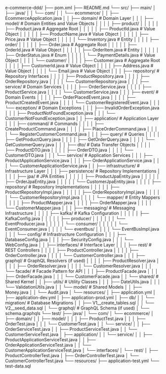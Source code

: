 e-commerce-ddd/
├── pom.xml
├── README.md
└── src/
    ├── main/
    │   ├── java/
    │   │   └── com/
    │   │       └── ecommerce/
    │   │           ├── EcommerceApplication.java
    │   │           ├── domain/                           # Domain Layer
    │   │           │   ├── model/                        # Domain Entities and Value Objects
    │   │           │   │   ├── product/
    │   │           │   │   │   ├── Product.java          # Aggregate Root
    │   │           │   │   │   ├── ProductId.java        # Value Object
    │   │           │   │   │   ├── ProductName.java      # Value Object
    │   │           │   │   │   ├── Price.java            # Value Object
    │   │           │   │   │   └── Inventory.java        # Entity
    │   │           │   │   ├── order/
    │   │           │   │   │   ├── Order.java            # Aggregate Root
    │   │           │   │   │   ├── OrderId.java          # Value Object
    │   │           │   │   │   ├── OrderItem.java        # Entity
    │   │           │   │   │   ├── OrderStatus.java      # Enum
    │   │           │   │   │   └── PaymentDetails.java   # Value Object
    │   │           │   │   └── customer/
    │   │           │   │       ├── Customer.java         # Aggregate Root
    │   │           │   │       ├── CustomerId.java       # Value Object
    │   │           │   │       ├── Address.java          # Value Object
    │   │           │   │       └── Email.java            # Value Object
    │   │           │   ├── repository/                   # Repository Interfaces
    │   │           │   │   ├── ProductRepository.java
    │   │           │   │   ├── OrderRepository.java
    │   │           │   │   └── CustomerRepository.java
    │   │           │   ├── service/                      # Domain Services
    │   │           │   │   ├── OrderService.java
    │   │           │   │   ├── ProductService.java
    │   │           │   │   └── CustomerService.java
    │   │           │   ├── event/                        # Domain Events
    │   │           │   │   ├── OrderPlacedEvent.java
    │   │           │   │   ├── ProductCreatedEvent.java
    │   │           │   │   └── CustomerRegisteredEvent.java
    │   │           │   └── exception/                    # Domain Exceptions
    │   │           │       ├── InvalidOrderException.java
    │   │           │       ├── ProductNotFoundException.java
    │   │           │       └── CustomerNotFoundException.java
    │   │           ├── application/                      # Application Layer
    │   │           │   ├── command/                      # Commands
    │   │           │   │   ├── CreateProductCommand.java
    │   │           │   │   ├── PlaceOrderCommand.java
    │   │           │   │   └── RegisterCustomerCommand.java
    │   │           │   ├── query/                        # Queries
    │   │           │   │   ├── GetProductQuery.java
    │   │           │   │   ├── GetOrderQuery.java
    │   │           │   │   └── GetCustomerQuery.java
    │   │           │   ├── dto/                          # Data Transfer Objects
    │   │           │   │   ├── ProductDTO.java
    │   │           │   │   ├── OrderDTO.java
    │   │           │   │   └── CustomerDTO.java
    │   │           │   └── service/                      # Application Services
    │   │           │       ├── ProductApplicationService.java
    │   │           │       ├── OrderApplicationService.java
    │   │           │       └── CustomerApplicationService.java
    │   │           ├── infrastructure/                   # Infrastructure Layer
    │   │           │   ├── persistence/                  # Repository Implementations
    │   │           │   │   ├── jpa/                      # JPA Entities
    │   │           │   │   │   ├── ProductJpaEntity.java
    │   │           │   │   │   ├── OrderJpaEntity.java
    │   │           │   │   │   └── CustomerJpaEntity.java
    │   │           │   │   ├── repository/               # Repository Implementations
    │   │           │   │   │   ├── ProductRepositoryImpl.java
    │   │           │   │   │   ├── OrderRepositoryImpl.java
    │   │           │   │   │   └── CustomerRepositoryImpl.java
    │   │           │   │   └── mapper/                   # Entity Mappers
    │   │           │   │       ├── ProductMapper.java
    │   │           │   │       ├── OrderMapper.java
    │   │           │   │       └── CustomerMapper.java
    │   │           │   ├── messaging/                    # Messaging Infrastructure
    │   │           │   │   ├── kafka/                    # Kafka Configuration
    │   │           │   │   │   ├── KafkaConfig.java
    │   │           │   │   │   ├── producer/
    │   │           │   │   │   │   └── EventProducer.java
    │   │           │   │   │   └── consumer/
    │   │           │   │   │       └── EventConsumer.java
    │   │           │   │   └── eventbus/
    │   │           │   │       └── EventBusImpl.java
    │   │           │   └── config/                       # Infrastructure Configuration
    │   │           │       ├── DatabaseConfig.java
    │   │           │       ├── SecurityConfig.java
    │   │           │       └── WebConfig.java
    │   │           ├── interfaces/                       # Interface Layer
    │   │           │   ├── rest/                         # REST Controllers
    │   │           │   │   ├── ProductController.java
    │   │           │   │   ├── OrderController.java
    │   │           │   │   └── CustomerController.java
    │   │           │   ├── graphql/                      # GraphQL Resolvers (if used)
    │   │           │   │   ├── ProductResolver.java
    │   │           │   │   ├── OrderResolver.java
    │   │           │   │   └── CustomerResolver.java
    │   │           │   └── facade/                       # Facade Pattern for API
    │   │           │       ├── ProductFacade.java
    │   │           │       ├── OrderFacade.java
    │   │           │       └── CustomerFacade.java
    │   │           └── shared/                           # Shared Kernel
    │   │               ├── utils/                        # Utility Classes
    │   │               │   ├── DateUtils.java
    │   │               │   └── ValidationUtils.java
    │   │               └── model/                        # Shared Models
    │   │                   ├── Money.java
    │   │                   └── Audit.java
    │   └── resources/
    │       ├── application.yml
    │       ├── application-dev.yml
    │       ├── application-prod.yml
    │       ├── db/
    │       │   └── migration/                            # Database Migrations
    │       │       ├── V1__create_tables.sql
    │       │       └── V2__seed_data.sql
    │       └── graphql/                                  # GraphQL Schema (if used)
    │           └── schema.graphqls
    └── test/
        ├── java/
        │   └── com/
        │       └── ecommerce/
        │           ├── domain/
        │           │   ├── model/
        │           │   │   ├── ProductTest.java
        │           │   │   ├── OrderTest.java
        │           │   │   └── CustomerTest.java
        │           │   └── service/
        │           │       ├── OrderServiceTest.java
        │           │       ├── ProductServiceTest.java
        │           │       └── CustomerServiceTest.java
        │           ├── application/
        │           │   └── service/
        │           │       ├── ProductApplicationServiceTest.java
        │           │       ├── OrderApplicationServiceTest.java
        │           │       └── CustomerApplicationServiceTest.java
        │           └── interfaces/
        │               └── rest/
        │                   ├── ProductControllerTest.java
        │                   ├── OrderControllerTest.java
        │                   └── CustomerControllerTest.java
        └── resources/
            ├── application-test.yml
            └── test-data.sql